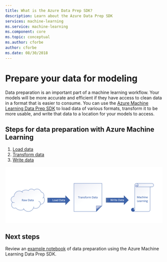 ```yaml
---
title: What is the Azure Data Prep SDK?
description: Learn about the Azure Data Prep SDK
services: machine-learning
ms.service: machine-learning
ms.component: core
ms.topic: conceptual
ms.author: cforbe
author: cforbe
ms.date: 08/30/2018
---
```


# Prepare your data for modeling
 
Data preparation is an important part of a machine learning workflow. Your models will be more accurate and efficient if they have access to clean data in a format that is easier to consume. You can use the <a href="https://docs.microsoft.com/python/api/overview/azure/dataprep?view=azure-dataprep-py">Azure Machine Learning Data Prep SDK</a> to load data of various formats, transform it to be more usable, and write that data to a location for your models to access. 


## Steps for data preparation with Azure Machine Learning 
1. [Load data](how-to-load-data.md )
2. [Transform data](how-to-transform-data.md )
3. [Write data](how-to-write-data.md )

![Data preparation process](./media/concept-data-preparation/data-prep-process.png)

## Next steps
Review an [example notebook](https://github.com/Microsoft/PendletonDocs/blob/master/Scenarios/GettingStarted/getting-started.ipynb) of data preparation using the Azure Machine Learning Data Prep SDK.
